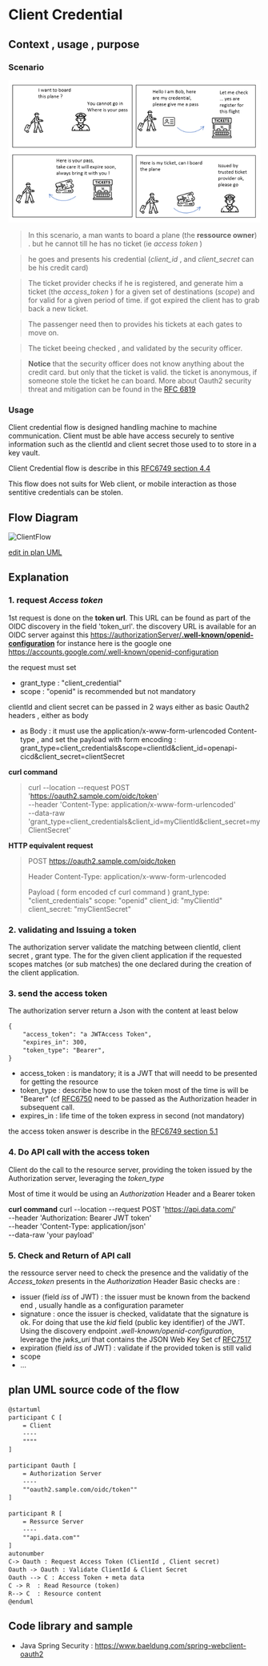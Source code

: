 
# Client Credential


## Context , usage , purpose 

### Scenario 

![buildingblocks http](comicsClientCredential.png)

> In this scenario, a man wants to board a plane (the **ressource owner**) . but he cannot till he has no ticket (ie *access token* ) 

> he goes and presents his credential (*client_id*  , and *client_secret* can be his credit card)

> The ticket provider checks if he is registered, and generate him a ticket (the *access_token* ) for a given set of destinations (*scope*) and for valid for a given period of time. if got expired the client has to grab back a new ticket. 

> The passenger need then to provides his tickets at each gates to move on.

> The ticket beeing checked , and validated by the security officer.

> **Notice**  that the security officer does not know anything about the credit card. but only that the ticket is valid. the ticket is anonymous, if someone stole the ticket he can board. More about Oauth2 security threat and mitigation can be found in the [RFC 6819](https://datatracker.ietf.org/doc/html/rfc6819)



### Usage 

Client credential flow is designed handling machine to machine communication. 
Client must be able have access securely to sentive information such as the clientId and client secret 
those used to to store in a key vault. 

Client Credential flow is describe in this [RFC6749 section 4.4](https://datatracker.ietf.org/doc/html/rfc6749#section-4.4)

This flow does not suits for Web client, or mobile interaction as those sentitive credentials can be stolen. 



## Flow Diagram 

![ClientFlow](https://www.plantuml.com/plantuml/png/TOzDImCn48Rl-HM31sdHjk2neBJav4dOYXVnC2O31lEn9XCF_dedsNQnYdFP3SdplFFk2cFc6hmQvUkC6p4oQ7XM87CBsZkAt0yhcVvp8QDUr1dnW9NVPcelXvJT5x9B4GwKFod_TgH6tAmBXj7JsgImISwQ3QTtYd_zm-mUg9IQ3VsZnT6jBJ8sOzT8J8erlCfJlRexBheLpKUbmh0tHeJms69XCTMzjt1zR0w5J2PUgedx8NX2xoI8O6OkJyoXCoT460tRyw0h2CG8mYCetRG3zANGjeAf5rnmUxjKmwIG-_dAfCYIf7OKRGt-6m00)

[edit in plan UML](https://www.plantuml.com/plantuml/png/TOzDImCn48Rl-HM31sdHjk2neBJav4dOYXVnC2O31lEn9XCF_dedsNQnYdFP3SdplFFk2cFc6hmQvUkC6p4oQ7XM87CBsZkAt0yhcVvp8QDUr1dnW9NVPcelXvJT5x9B4GwKFod_TgH6tAmBXj7JsgImISwQ3QTtYd_zm-mUg9IQ3VsZnT6jBJ8sOzT8J8erlCfJlRexBheLpKUbmh0tHeJms69XCTMzjt1zR0w5J2PUgedx8NX2xoI8O6OkJyoXCoT460tRyw0h2CG8mYCetRG3zANGjeAf5rnmUxjKmwIG-_dAfCYIf7OKRGt-6m00)


## Explanation 

### 1. request *Access token*  
1st request is done on the **token url**. This URL can be found as part of the OIDC discovery in the field 'token_url'. 
the discovery URL is available for an OIDC server against this [https://authorizationServer/**.well-known/openid-configuration**]() for instance here is the google one 
https://accounts.google.com/.well-known/openid-configuration 

the request must set 
   - grant_type : "client_credential"
   - scope : "openid" is recommended but not mandatory

clientId and client secret can be passed in 2 ways either as basic Oauth2 headers , either as body 

   - as Body : it must use the application/x-www-form-urlencoded Content-type , and set the payload with form encoding : grant_type=client_credentials&scope=clientId&client_id=openapi-cicd&client_secret=clientSecret

**curl command**

> curl --location --request POST 'https://oauth2.sample.com/oidc/token' \
> --header 'Content-Type: application/x-www-form-urlencoded' \
> --data-raw 'grant_type=client_credentials&client_id=myClientId&client_secret=myClientSecret'

**HTTP equivalent request**

> POST https://oauth2.sample.com/oidc/token
> 
> Header
> Content-Type: application/x-www-form-urlencoded
>
> Payload ( form encoded cf curl command ) 
> grant_type: "client_credentials"
> scope: "openid"
> client_id: "myClientId"
> client_secret: "myClientSecret"

### 2. validating and Issuing a token 

The authorization server validate the matching between clientId, client secret , grant type. The for the given client application if the requested scopes matches (or sub matches) the one declared during the creation of the client application. 

### 3. send the access token

The authorization server return a Json with the content at least below 

```
{
	"access_token": "a JWTAccess Token",
	"expires_in": 300,
	"token_type": "Bearer",
}
```

   - access_token : is mandatory; it is a JWT that will needd to be presented for getting the resource
   - token_type : describe how to use the token most of the time is will be "Bearer" (cf [RFC6750](https://datatracker.ietf.org/doc/html/rfc6750) need to be passed as the Authorization header in subsequent call.
   - expires_in   : life time of the token express in second (not mandatory)  

the access token answer is describe in the [RFC6749 section 5.1](https://datatracker.ietf.org/doc/html/rfc6749#section-5.1)

### 4. Do API call with the access token

Client do the call to the resource server, providing the token issued by the Authorization server, leveraging the *token_type*

Most of time it would be using an *Authorization* Header and a Bearer token 

**curl command**
curl --location --request POST 'https://api.data.com/' \
--header 'Authorization: Bearer JWT token' \
--header 'Content-Type: application/json' \
--data-raw 'your payload'

### 5. Check and Return of API call

the ressource server need to check the presence and the validatiy of the *Access_token* presents in the *Authorization* Header 
Basic checks are : 

* issuer (field *iss* of JWT) : the issuer must be known from the backend end , usually handle as a configuration parameter 
* signature : once the issuer is checked, validatate that the signature is ok. For doing that use the *kid* field (public key identifier) of the JWT. Using the discovery endpoint *.well-known/openid-configuration*, leverage the *jwks_uri* that contains the JSON Web Key Set cf [RFC7517](https://datatracker.ietf.org/doc/html/rfc7517)
* expiration (field *iss* of JWT) : validate if the provided token is still valid 
* scope 
* ...


## plan UML source code of the flow

```
@startuml
participant C [
    = Client
    ----
    """"
]

participant Oauth [
    = Authorization Server
    ----
    ""oauth2.sample.com/oidc/token""
]

participant R [
    = Ressurce Server
    ----
    ""api.data.com""
]
autonumber
C-> Oauth : Request Access Token (ClientId , Client secret)
Oauth -> Oauth : Validate ClientId & Client Secret
Oauth --> C : Access Token + meta data 
C -> R  : Read Resource (token)
R--> C  : Resource content
@enduml

```

## Code library and sample

* Java Spring Security : https://www.baeldung.com/spring-webclient-oauth2 






